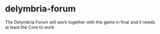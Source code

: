 delymbria-forum
===============

The Delymbria Forum will work together with the game in final and it needs at least the Core to work